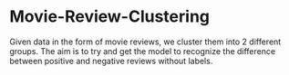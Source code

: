 # Movie-Review-Clustering
Given data in the form of movie reviews, we cluster them into 2 different groups. The aim is to try and get the model to recognize the difference between positive and negative reviews without labels.
